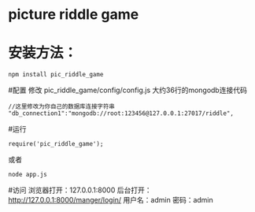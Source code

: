 # picture riddle game
# 安装方法：
	npm install pic_riddle_game
#配置
修改 pic_riddle_game/config/config.js 大约36行的mongodb连接代码

	//这里修改为你自己的数据库连接字符串
	"db_connection1":"mongodb://root:123456@127.0.0.1:27017/riddle", 

#运行

	require('pic_riddle_game');

或者
	
	node app.js

#访问
浏览器打开：127.0.0.1:8000
后台打开：http://127.0.0.1:8000/manger/login/
用户名：admin
密码：admin